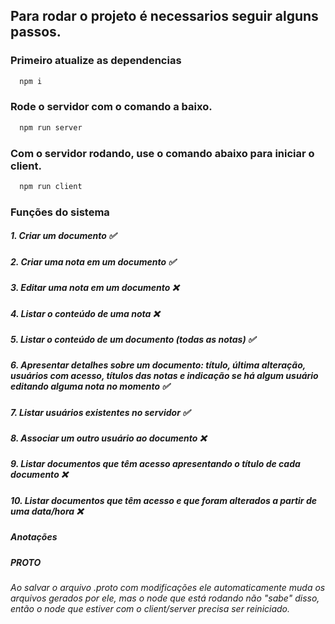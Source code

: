 ## Para rodar o projeto é necessarios seguir alguns passos.
### Primeiro atualize as dependencias
```bash
  npm i
```

### Rode o servidor com o comando a baixo.

```bash
  npm run server
```

### Com o servidor rodando, use o comando abaixo para iniciar o client.

```bash
  npm run client
```

### Funções do sistema
##### 1. Criar um documento ✅
##### 2. Criar uma nota em um documento ✅
##### 3. Editar uma nota em um documento ❌
##### 4. Listar o conteúdo de uma nota ❌
##### 5. Listar o conteúdo de um documento (todas as notas) ✅
##### 6. Apresentar detalhes sobre um documento: título, última alteração, usuários com acesso, títulos das notas e indicação se há algum usuário editando alguma nota no momento ✅
##### 7. Listar usuários existentes no servidor ✅
##### 8. Associar um outro usuário ao documento ❌
##### 9. Listar documentos que têm acesso apresentando o título de cada documento ❌
##### 10. Listar documentos que têm acesso e que foram alterados a partir de uma data/hora ❌

##### Anotações
##### *PROTO*
_*Ao salvar o arquivo .proto com modificações ele automaticamente muda os arquivos gerados por ele, mas o node que está rodando não "sabe" disso, então o node que estiver com o client/server precisa ser reiniciado.*_